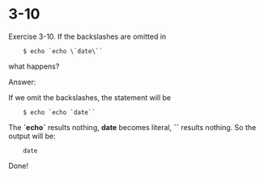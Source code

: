 # 3-10

Exercise 3-10. If the backslashes are omitted in 
```
    $ echo `echo \`date\``
```
what happens?

Answer:

If we omit the backslashes, the statement will be 
```
    $ echo `echo `date``
```
The **\`echo\`** results nothing, **date** becomes literal, **\`\`** results nothing.
So the output will be:
```
    date
```
Done!
